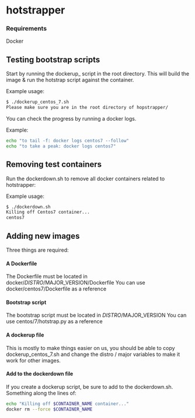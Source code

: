 # hotstrapper

### Requirements
Docker

## Testing bootstrap scripts
Start by running the dockerup_ script in the root directory. This will build the image & run the hotstrap script against the container.

Example usage:
```bash
$ ./dockerup_centos_7.sh
Please make sure you are in the root directory of hopstrapper/
```

You can check the progress by running a docker logs.

Example:
```bash
echo "to tail -f: docker logs centos7 --follow"
echo "to take a peak: docker logs centos7"
```


## Removing test containers
Run the dockerdown.sh to remove all docker containers related to hotstrapper:

Example usage:
```bash
$ ./dockerdown.sh
Killing off Centos7 container...
centos7
```



## Adding new images
Three things are required:
#### A Dockerfile
The Dockerfile must be located in docker/$DISTRO/$MAJOR_VERSION/Dockerfile
You can use docker/centos7/Dockerfile as a reference

#### Bootstrap script
The bootstrap script must be located in $DISTRO/$MAJOR_VERSION
You can use centos/7/hotstrap.py as a reference

#### A dockerup file
This is mostly to make things easier on us, you should be able to copy dockerup_centos_7.sh and change the distro / major variables to make it work for other images.

#### Add to the dockerdown file
If you create a dockerup script, be sure to add to the dockerdown.sh. Something along the lines of:

```bash
echo "Killing off $CONTAINER_NAME container..."
docker rm --force $CONTAINER_NAME
```
